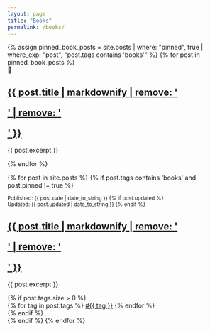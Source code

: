 ```yaml
---
layout: page
title: "Books"
permalink: /books/
---
```


<div class="post-list">
  <!-- Pinned book posts first -->
  {% assign pinned_book_posts = site.posts | where: "pinned", true | where_exp: "post", "post.tags contains 'books'" %}
  {% for post in pinned_book_posts %}
    <article class="pinned-post">
      <span class="pinned-label">📌</span>
      <h2><a href="{{ post.url }}">{{ post.title | markdownify | remove: '<p>' | remove: '</p>' }}</a></h2>
      <p>{{ post.excerpt }}</p>
    </article>
  {% endfor %}

  <!-- Regular book posts (excluding pinned ones) -->
{% for post in site.posts %}
  {% if post.tags contains 'books' and post.pinned != true %}
    <article>
      <small>
        Published: {{ post.date | date_to_string }}
        {% if post.updated %}
        <br><span class="updated-date">Updated: {{ post.updated | date_to_string }}</span>
        {% endif %}
      </small>
      <h2><a href="{{ post.url }}">{{ post.title | markdownify | remove: '<p>' | remove: '</p>' }}</a></h2>
      <p>{{ post.excerpt }}</p>
      {% if post.tags.size > 0 %}
        <div class="post-tags">
          {% for tag in post.tags %}
            <a href="{{site.baseurl}}/archive.html#{{tag | slugize}}" class="post-tag">#{{ tag }}</a>
          {% endfor %}
        </div>
      {% endif %}
    </article>
  {% endif %}
{% endfor %}
</div>